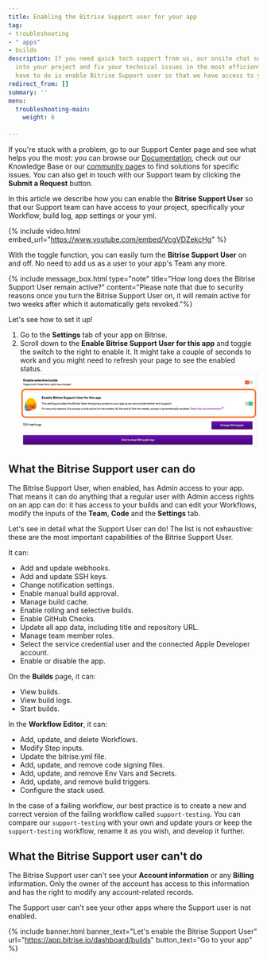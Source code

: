 ```yaml
---
title: Enabling the Bitrise Support user for your app
tag:
- troubleshooting
- " apps"
- builds
description: If you need quick tech support from us, our onsite chat support can look
  into your project and fix your technical issues in the most efficient way! All you
  have to do is enable Bitrise Support user so that we have access to your app.
redirect_from: []
summary: ''
menu:
  troubleshooting-main:
    weight: 6

---
```

If you're stuck with a problem, go to our Support Center page and see what helps you the most: you can browse our [Documentation](https://devcenter.bitrise.io/), check out our Knowledge Base or our [community page](https://discuss.bitrise.io/)s to find solutions for specific issues. You can also get in touch with our Support team by clicking the **Submit a Request** button.

In this article we describe how you can enable the **Bitrise Support User** so that our Support team can have access to your project, specifically your Workflow, build log, app settings or your yml.

{% include video.html embed_url="https://www.youtube.com/embed/VcgVDZekcHg" %}

With the toggle function, you can easily turn the **Bitrise Support User** on and off. No need to add us as a user to your app's Team any more.

{% include message_box.html type="note" title="How long does the Bitrise Support User remain active?" content="Please note that due to security reasons once you turn the Bitrise Support User on, it will remain active for two weeks after which it automatically gets revoked."%}

Let's see how to set it up!

1. Go to the **Settings** tab of your app on Bitrise.
2. Scroll down to the **Enable Bitrise Support User for this app** and toggle the switch to the right to enable it.
   It might take a couple of seconds to work and you might need to refresh your page to see the enabled status.![](/img/enablesupportuser.jpg)

## What the Bitrise Support user can do

The Bitrise Support User, when enabled, has Admin access to your app. That means it can do anything that a regular user with Admin access rights on an app can do: it has access to your builds and can edit your Workflows, modify the inputs of the **Team**, **Code** and the **Settings** tab.

Let's see in detail what the Support User can do! The list is not exhaustive: these are the most important capabilities of the Bitrise Support User.

It can:

* Add and update webhooks.
* Add and update SSH keys.
* Change notification settings.
* Enable manual build approval.
* Manage build cache.
* Enable rolling and selective builds.
* Enable GitHub Checks.
* Update all app data, including title and repository URL.
* Manage team member roles.
* Select the service credential user and the connected Apple Developer account.
* Enable or disable the app.

On the **Builds** page, it can:

* View builds.
* View build logs.
* Start builds.

In the **Workflow Editor**, it can:

* Add, update, and delete Workflows.
* Modify Step inputs.
* Update the bitrise.yml file.
* Add, update, and remove code signing files.
* Add, update, and remove Env Vars and Secrets.
* Add, update, and remove build triggers.
* Configure the stack used.

In the case of a failing workflow, our best practice is to create a new and correct version of the failing workflow called `support-testing`. You can compare our `support-testing` with your own and update yours or keep the `support-testing` workflow, rename it as you wish, and develop it further.

## What the Bitrise Support user can't do

The Bitrise Support user can't see your **Account information** or any **Billing** information. Only the owner of the account has access to this information and has the right to modify any account-related records.

The Support user can't see your other apps where the Support user is not enabled.

{% include banner.html banner_text="Let's enable the Bitrise Support User" url="https://app.bitrise.io/dashboard/builds" button_text="Go to your app" %}